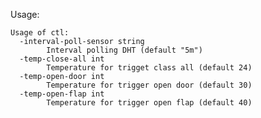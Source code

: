 Usage:

    Usage of ctl:
      -interval-poll-sensor string
        	Interval polling DHT (default "5m")
      -temp-close-all int
        	Temperature for trigget class all (default 24)
      -temp-open-door int
        	Temperature for trigger open door (default 30)
      -temp-open-flap int
        	Temperature for trigger open flap (default 40)
